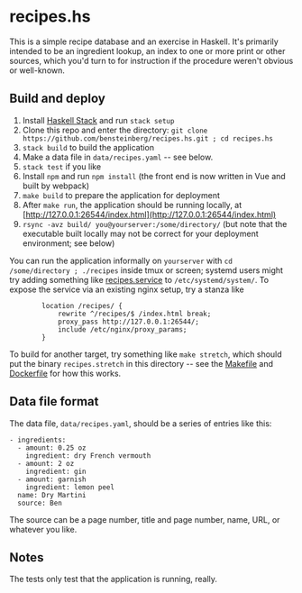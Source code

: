 recipes.hs
==========

This is a simple recipe database and an exercise in Haskell. It's
primarily intended to be an ingredient lookup, an index to one or more
print or other sources, which you'd turn to for instruction if the
procedure weren't obvious or well-known.

Build and deploy
----------------

1. Install [Haskell
Stack](https://docs.haskellstack.org/en/stable/README/) and run `stack setup`
2. Clone this repo and enter the directory: `git clone https://github.com/bensteinberg/recipes.hs.git ; cd recipes.hs`
3. `stack build` to build the application
4. Make a data file in `data/recipes.yaml` -- see below.
5. `stack test` if you like
6. Install `npm` and run `npm install` (the front end is now written in Vue and built by webpack)
7. `make build` to prepare the application for deployment
8. After `make run`, the application should be running locally, at [http://127.0.0.1:26544/index.html](http://127.0.0.1:26544/index.html)
9. `rsync -avz build/ you@yourserver:/some/directory/` (but note that the executable built locally may not be correct for your deployment environment; see below)

You can run the application informally on `yourserver` with `cd
/some/directory ; ./recipes` inside tmux or screen; systemd users
might try adding something like [recipes.service](recipes.service) to
`/etc/systemd/system/`. To expose the service via an existing nginx
setup, try a stanza like

```
        location /recipes/ {
            rewrite ^/recipes/$ /index.html break;
            proxy_pass http://127.0.0.1:26544/;
            include /etc/nginx/proxy_params;
        }
 ```

To build for another target, try something like `make stretch`, which
should put the binary `recipes.stretch` in this directory -- see the
[Makefile](Makefile) and [Dockerfile](Dockerfile) for how this works.

Data file format
----------------

The data file, `data/recipes.yaml`, should be a series of entries like
this:

```
- ingredients:
  - amount: 0.25 oz
    ingredient: dry French vermouth
  - amount: 2 oz
    ingredient: gin
  - amount: garnish
    ingredient: lemon peel
  name: Dry Martini
  source: Ben
```

The source can be a page number, title and page number, name, URL, or
whatever you like.

Notes
-----

The tests only test that the application is running, really.
